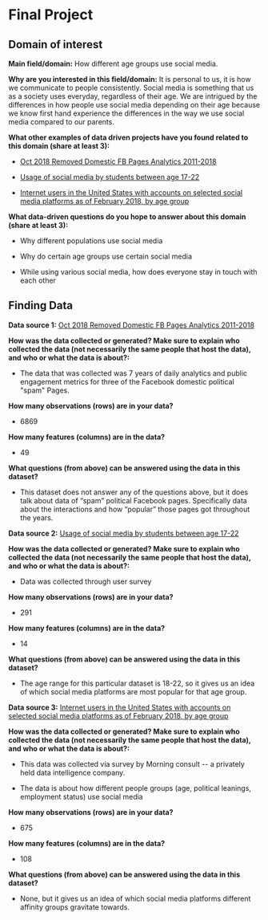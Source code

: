 # Final Project

## Domain of interest

**Main field/domain:**
How different age groups use social media.

**Why are you interested in this field/domain:**
It is personal to us, it is how we communicate to people consistently.
Social media is something that us as a society uses everyday, regardless of
their age. We are intrigued by the differences in how people use social media
depending on their age because we know first hand experience the differences
in the way we use social media compared to our parents.

**What other examples of data driven projects have you found related to this domain (share at least 3):**

- [Oct 2018 Removed Domestic FB Pages Analytics 2011-2018](https://data.world/d1gi/historical-analytics-3-removed-domestic-fb-political-pages/workspace/file?filename=Oct+2018+Removed+Domestic+FB+Pages+Analytics+2011-2018.csv)

- [Usage of social media by students between age 17-22](https://data.world/maheepmahat/data-of-usage-of-social-media-by-students-between-age-17-22)

- [Internet users in the United States with accounts on selected social media platforms as of February 2018, by age group](https://www.statista.com/statistics/200548/users-with-social-site-accounts-by-age-group/)


**What data-driven questions do you hope to answer about this domain (share at least 3):**

- Why different populations use social media

- Why do certain age groups use certain social media

- While using various social media, how does everyone stay in touch with each other

## Finding Data

**Data source 1:** [Oct 2018 Removed Domestic FB Pages Analytics 2011-2018](https://data.world/d1gi/historical-analytics-3-removed-domestic-fb-political-pages/workspace/file?filename=Oct+2018+Removed+Domestic+FB+Pages+Analytics+2011-2018.csv)

**How was the data collected or generated? Make sure to explain who collected the data (not necessarily the same people that host the data), and who or what the data is about?:**

- The data that was collected was 7 years of daily analytics and public engagement metrics for three of the Facebook domestic political "spam" Pages.

**How many observations (rows) are in your data?**

- 6869

**How many features (columns) are in the data?**

- 49

**What questions (from above) can be answered using the data in this dataset?**

- This dataset does not answer any of the questions above, but it does talk about data of “spam” political Facebook pages. Specifically data about the interactions and how “popular” those pages got throughout the years.

**Data source 2:** [Usage of social media by students between age 17-22](https://data.world/maheepmahat/data-of-usage-of-social-media-by-students-between-age-17-22)

**How was the data collected or generated? Make sure to explain who collected the data (not necessarily the same people that host the data), and who or what the data is about?:**

- Data was collected through user survey

**How many observations (rows) are in your data?**

- 291

**How many features (columns) are in the data?**

- 14

**What questions (from above) can be answered using the data in this dataset?**

- The age range for this particular dataset is 18-22, so it gives us an idea of which social media platforms are most popular for that age group.

**Data source 3:** [Internet users in the United States with accounts on selected social media platforms as of February 2018, by age group](https://www.statista.com/statistics/200548/users-with-social-site-accounts-by-age-group/)

**How was the data collected or generated? Make sure to explain who collected the data (not necessarily the same people that host the data), and who or what the data is about?:**

- This data was collected via survey by Morning consult --  a privately held data intelligence company.

- The data is about how different people groups (age, political leanings, employment status) use social media

**How many observations (rows) are in your data?**

- 675

**How many features (columns) are in the data?**

- 108

**What questions (from above) can be answered using the data in this dataset?**

- None, but it gives us an idea of which social media platforms different affinity groups gravitate towards.
